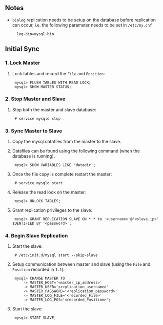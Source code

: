 <!--
Categories:
  - mysql
Tags:
  - mysql
  - replication
-->

## Notes ##

- `binlog` replication needs to be setup on the database before replication can occur, i.e. the following parameter needs to be set in `/etc/my.cnf`

        log-bin=mysql-bin


## Initial Sync ##

### 1. Lock Master ###

1. Lock tables and record the `File` and `Position`:

        mysql> FLUSH TABLES WITH READ LOCK;
        mysql> SHOW MASTER STATUS;

### 2. Stop Master and Slave ###

1. Stop both the master and slave database:

        # service mysqld stop

### 3. Sync Master to Slave ###

1. Copy the mysql datafiles from the master to the slave.
2. Datafiles can be found using the following command (when the database is running).

        mysql> SHOW VARIABLES LIKE 'datadir';

3. Once the file copy is complete restart the master:

        # service mysqld start

4. Release the read lock on the master:

        mysql> UNLOCK TABLES;

5. Grant replication privileges to the slave:

        mysql> GRANT REPLICATION SLAVE ON *.* to '<username>'@'<slave.ip>' IDENTIFIED BY '<password>';

### 4. Begin Slave Replication ###

1. Start the slave:

        # /etc/init.d/mysql start --skip-slave

2. Setup communication between master and slave (using the `File` and `Position` recorded in `1.1`):

        mysql> CHANGE MASTER TO
            -> MASTER_HOST='<master_ip_address>'
            -> MASTER_USER='<replication_username>'
            -> MASTER_PASSWORD='<replication_password>'
            -> MASTER_LOG_FILE='<recorded_File>'
            -> MASTER_LOG_POS='<recorded_Position>';

3. Start the slave:

        mysql> START SLAVE;


